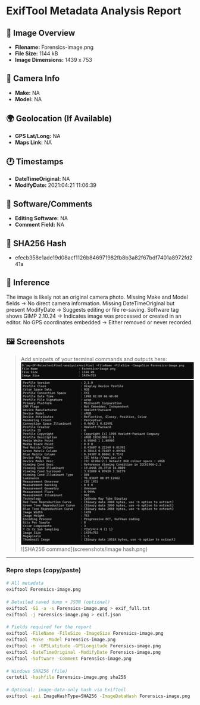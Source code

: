 # ExifTool Metadata Analysis Report

## 🔎 Image Overview
- **Filename:** Forensics-image.png
- **File Size:** 1144 kB
- **Image Dimensions:** 1439 x 753

## 📸 Camera Info
- **Make:** NA
- **Model:** NA

## 🌍 Geolocation (If Available)
- **GPS Lat/Long:** NA
- **Maps Link:** NA

## 🕐 Timestamps
- **DateTimeOriginal:** NA
- **ModifyDate:** 2021:04:21 11:06:39

## 📝 Software/Comments
- **Editing Software:** NA
- **Comment Field:** NA

## 🔐 SHA256 Hash
- efecb358e1ade19d08acf1126b846971982fb8b3a82f67bdf7401a8972fd241a

## 🧠 Inference
The image is likely not an original camera photo.
Missing Make and Model fields → No direct camera information.
Missing DateTimeOriginal but present ModifyDate → Suggests editing or file re-saving.
Software tag shows GIMP 2.10.24 → Indicates image was processed or created in an editor.
No GPS coordinates embedded → Either removed or never recorded.

## 🖼️ Screenshots
> Add snippets of your terminal commands and outputs here:
>![Filename,filesize,imagesize](screenshots/image-overview.png)
> ![ExifTool basic output](screenshots/exifbasic.png)
> ![SHA256 command](screenshots/image hash.png)

---

### Repro steps (copy/paste)
```bash
# All metadata
exiftool Forensics-image.png

# Detailed saved dump + JSON (optional)
exiftool -G1 -a -s Forensics-image.png > exif_full.txt
exiftool -j Forensics-image.png > exif.json

# Fields required for the report
exiftool -FileName -FileSize -ImageSize Forensics-image.png
exiftool -Make -Model Forensics-image.png
exiftool -n -GPSLatitude -GPSLongitude Forensics-image.png
exiftool -DateTimeOriginal -ModifyDate Forensics-image.png
exiftool -Software -Comment Forensics-image.png

# Windows SHA256 (file)
certutil -hashfile Forensics-image.png sha256

# Optional: image-data-only hash via ExifTool
exiftool -api ImageHashType=SHA256 -ImageDataHash Forensics-image.png
```
